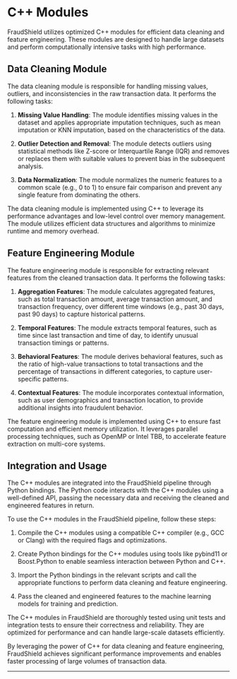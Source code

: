 # C++ Modules

FraudShield utilizes optimized C++ modules for efficient data cleaning and feature engineering. These modules are designed to handle large datasets and perform computationally intensive tasks with high performance.

## Data Cleaning Module

The data cleaning module is responsible for handling missing values, outliers, and inconsistencies in the raw transaction data. It performs the following tasks:

1. **Missing Value Handling**: The module identifies missing values in the dataset and applies appropriate imputation techniques, such as mean imputation or KNN imputation, based on the characteristics of the data.

2. **Outlier Detection and Removal**: The module detects outliers using statistical methods like Z-score or Interquartile Range (IQR) and removes or replaces them with suitable values to prevent bias in the subsequent analysis.

3. **Data Normalization**: The module normalizes the numeric features to a common scale (e.g., 0 to 1) to ensure fair comparison and prevent any single feature from dominating the others.

The data cleaning module is implemented using C++ to leverage its performance advantages and low-level control over memory management. The module utilizes efficient data structures and algorithms to minimize runtime and memory overhead.

## Feature Engineering Module

The feature engineering module is responsible for extracting relevant features from the cleaned transaction data. It performs the following tasks:

1. **Aggregation Features**: The module calculates aggregated features, such as total transaction amount, average transaction amount, and transaction frequency, over different time windows (e.g., past 30 days, past 90 days) to capture historical patterns.

2. **Temporal Features**: The module extracts temporal features, such as time since last transaction and time of day, to identify unusual transaction timings or patterns.

3. **Behavioral Features**: The module derives behavioral features, such as the ratio of high-value transactions to total transactions and the percentage of transactions in different categories, to capture user-specific patterns.

4. **Contextual Features**: The module incorporates contextual information, such as user demographics and transaction location, to provide additional insights into fraudulent behavior.

The feature engineering module is implemented using C++ to ensure fast computation and efficient memory utilization. It leverages parallel processing techniques, such as OpenMP or Intel TBB, to accelerate feature extraction on multi-core systems.

## Integration and Usage

The C++ modules are integrated into the FraudShield pipeline through Python bindings. The Python code interacts with the C++ modules using a well-defined API, passing the necessary data and receiving the cleaned and engineered features in return.

To use the C++ modules in the FraudShield pipeline, follow these steps:

1. Compile the C++ modules using a compatible C++ compiler (e.g., GCC or Clang) with the required flags and optimizations.

2. Create Python bindings for the C++ modules using tools like pybind11 or Boost.Python to enable seamless interaction between Python and C++.

3. Import the Python bindings in the relevant scripts and call the appropriate functions to perform data cleaning and feature engineering.

4. Pass the cleaned and engineered features to the machine learning models for training and prediction.

The C++ modules in FraudShield are thoroughly tested using unit tests and integration tests to ensure their correctness and reliability. They are optimized for performance and can handle large-scale datasets efficiently.

By leveraging the power of C++ for data cleaning and feature engineering, FraudShield achieves significant performance improvements and enables faster processing of large volumes of transaction data.

---